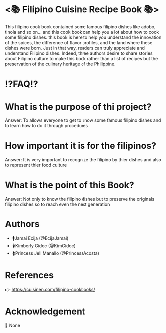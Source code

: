 # <📚 Filipino Cuisine Recipe Book 📚>

This filipino cook book contained some famous filipino dishes like adobo, tinola and so on... and this cook book can help you a lot about how to cook some filipino dishes. this book is here to help you understand the innovation of the spices, the difference of flavor profiles, and the land where these dishes were born. Just in that way, readers can truly appreciate and understand Filipino dishes. Indeed, three authors desire to share stories about Filipino culture to make this book rather than a list of recipes but the preservation of the culinary heritage of the Philippine.
  
# ⁉️FAQ⁉️
# What is the purpose of thi project?
Answer: To allows everyone to get to know some famous filipino dishes and to learn how to do it through procedures
# How important it is for the filipinos?
Answer: It is very important to recognize the filipino by thier dishes and also to represent thier food culture
# What is the point of this Book?
Answer: Not only to know the filipino dishes but to preserve the originals filipino dishes so to reach even the next generation
# Authors
* 🚹Jamai Ecija (@EcijaJamai)
* 🚺Kimberly Gidoc (@KimGidoc)
* 🚺Princess Jell Manallo (@PrincessAcosta)
# References
👉 https://cuisinen.com/filipino-cookbooks/
# Acknowledgement
🤷 None

